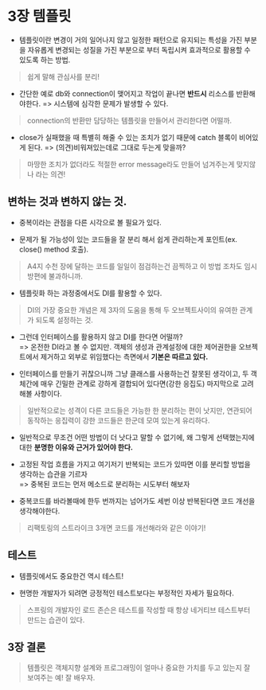 # 3장 템플릿

* 템플릿이란 변경이 거의 일어나지 않고 일정한 패턴으로 유지되는 특성을 가진 부분을 자유롭게 변경되는 성질을 가진 부분으로 부터 독립시켜 효과적으로 활용할 수 있도록 하는 방법.
> 쉽게 말해 관심사를 분리!

* 간단한 예로 db와 connection이 맺어지고 작업이 끝나면 __반드시__ 리소스를 반환해야한다. => 시스템에 심각한 문제가 발생할 수 있다.
> connection의 반환만 담당하는 템플릿을 만들어서 관리한다면 어떨까.

* close가 실패했을 때 특별히 해줄 수 있는 조치가 없기 때문에 catch 블록이 비어있게 된다. => (의견)비워져있는데로 그대로 두는게 맞을까?
> 마땅한 조치가 없더라도 적절한 error message라도 만들어 넘겨주는게 맞지않나 라는 의견!


## 변하는 것과 변하지 않는 것.

* 중복이라는 관점을 다른 시각으로 볼 필요가 있다.

* 문제가 될 가능성이 있는 코드들을 잘 분리 해서 쉽게 관리하는게 포인트(ex. close() method 호출).
> A4지 수천 장에 달하는 코드를 일일이 점검하는건 끔찍하고 이 방법 조차도 임시방편에 불과하니까.

* 템플릿화 하는 과정중에서도 DI를 활용할 수 있다.
> DI의 가장 중요한 개념은 제 3자의 도움을 통해 두 오브젝트사이의 유여한 관계가 되도록 설정하는 것.

* 그런데 인터페이스를 활용하지 않고 DI를 한다면 어떨까? 
<br/>=> 온전한 DI라고 볼 수 없지만. 객체의 생성과 관계설정에 대한 제어권한을 오브젝트에서 제거하고 외부로 위임했다는 측면에서 __기본은 따르고 있다.__

* 인터페이스를 만들기 귀찮으니까 그냥 클래스를 사용하는건 잘못된 생각이고, 두 객체간에 매우 긴밀한 관계로 강하게 결합되어 있다면(강한 응집도) 마지막으로 고려해볼 사항이다.
> 일반적으로는 성격이 다른 코드들은 가능한 한 분리하는 편이 낫지만, 연관되어 동작하는 응집력이 강한 코드들은 한군데 모여 있는게 유리하다.

* 일반적으로 무조건 어떤 방법이 더 낫다고 말할 수 없기에, 왜 그렇게 선택했는지에 대한 __분명한 이유와 근거가 있어야 한다.__

* 고정된 작업 흐름을 가지고 여기저기 반복되는 코드가 있따면 이를 분리할 방법을 생각하는 습관을 기르자 
<br/>=> 중복된 코드는 먼저 메소드로 분리하는 시도부터 해보자

* 중복코드를 바라볼때에 한두 번까지는 넘어가도 세번 이상 반복된다면 코드 개선을 생각해야한다.
> 리팩토링의 스트라이크 3개면 코드를 개선해라와 같은 이야기!

## 테스트

* 템플릿에서도 중요한건 역시 테스트!

* 현명한 개발자가 되려면 긍정적인 테스트보다는 부정적인 자세가 필요하다.
> 스프링의 개발자인 로드 존슨은 테스트를 작성할 때 항상 네거티브 테스트부터 만드는 습관이 있다.

## 3장 결론
> 템플릿은 객체지향 설계와 프로그래밍이 얼마나 중요한 가치를 두고 있는지 잘 보여주는 예! 잘 배우자.
